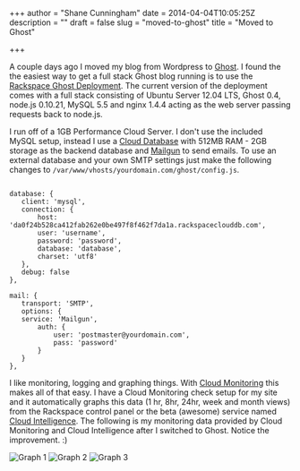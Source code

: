 +++
author = "Shane Cunningham"
date = 2014-04-04T10:05:25Z
description = ""
draft = false
slug = "moved-to-ghost"
title = "Moved to Ghost"

+++


A couple days ago I moved my blog from Wordpress to [Ghost](http://ghost.org/). I found the the easiest way to get a full stack Ghost blog running is to use the [Rackspace Ghost Deployment](http://developer.rackspace.com/blog/launch-ghost-with-rackspace-deployments.html). The current version of the deployment comes with a full stack consisting of Ubuntu Server 12.04 LTS, Ghost 0.4, node.js 0.10.21, MySQL 5.5 and nginx 1.4.4 acting as the web server passing requests back to node.js.

I run off of a 1GB Performance Cloud Server. I don't use the included MySQL setup, instead I use a [Cloud Database](http://www.rackspace.com/cloud/databases/) with 512MB RAM - 2GB storage as the backend database and [Mailgun](http://mailgun.com "Mailgun") to send emails. To use an external database and your own SMTP settings just make the following changes to `/var/www/vhosts/yourdomain.com/ghost/config.js`. 
<pre><code>
database: {
   client: 'mysql',
   connection: {
       host: 'da0f24b528ca412fab262e0be497f8f462f7da1a.rackspaceclouddb.com',
       user: 'username',
       password: 'password',
       database: 'database',
       charset: 'utf8'
   },
   debug: false
},

mail: {
   transport: 'SMTP',
   options: {
   service: 'Mailgun',
       auth: {
           user: 'postmaster@yourdomain.com',
           pass: 'password'
       }
   }
},
</code></pre>

I like monitoring, logging and graphing things. With [Cloud Monitoring](http://www.rackspace.com/cloud/monitoring/) this makes all of that easy. I have a Cloud Monitoring check setup for my site and it automatically graphs this data (1 hr, 8hr, 24hr, week and month views) from the Rackspace control panel or the beta (awesome) service named [Cloud Intelligence](https://intelligence.rackspace.com). The following is my monitoring data provided by Cloud Monitoring and Cloud Intelligence after I switched to Ghost. Notice the improvement. :)

![Graph 1](https://6dbddbf8e5efac8bed3b-f96466f7bd752d7ade3ea7b63a5a8dcd.ssl.cf1.rackcdn.com/intel_graph_3.png)
![Graph 2](https://6dbddbf8e5efac8bed3b-f96466f7bd752d7ade3ea7b63a5a8dcd.ssl.cf1.rackcdn.com/intel_graph_1.png)
![Graph 3](https://6dbddbf8e5efac8bed3b-f96466f7bd752d7ade3ea7b63a5a8dcd.ssl.cf1.rackcdn.com/intel_graph_2.png)